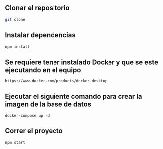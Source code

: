 ## Clonar el repositorio 

```bash
git clone
```
## Instalar dependencias
```bash
npm install
```
## Se requiere tener instalado Docker y que se este ejecutando en el equipo
``` 
https://www.docker.com/products/docker-desktop
```
## Ejecutar el siguiente comando para crear la imagen de la base de datos
```
docker-compose up -d
```

## Correr el proyecto
```bash
npm start
```